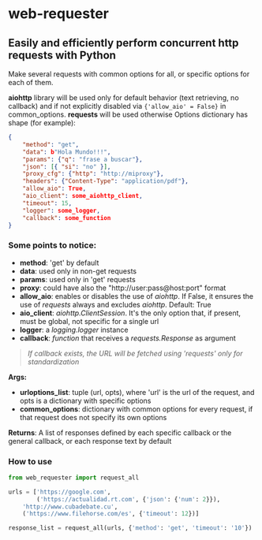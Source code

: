 

# web-requester

## Easily and efficiently perform concurrent http requests with Python  
  
Make several requests with common options for all, or specific options for each of them.  
  
**aiohttp** library will be used only for default behavior (text retrieving, no callback) and if not explicitly disabled  via `{'allow_aio' = False}` in common_options. **requests** will be used otherwise
Options dictionary has shape (for example):  
```json
{  
    "method": "get",  
    "data": b"Hola Mundo!!!",
    "params": {"q": "frase a buscar"},
    "json": [{ "si": "no" }],  
    "proxy_cfg": {"http": "http://miproxy"},
    "headers": {"Content-Type": "application/pdf"},  
    "allow_aio": True,
    "aio_client": some_aiohttp_client,
    "timeout": 15,  
    "logger": some_logger,  
    "callback": some_function
}
```

### Some points to notice:
- **method**: 'get' by default
- **data**: used only in non-get requests
- **params**: used only in 'get' requests
- **proxy**: could have also the "http://user:pass@host:port" format
- **allow_aio**: enables or disables the use of _aiohttp_. If False, it ensures the use of _requests_ always and excludes _aiohttp_. Default: True
- **aio_client**: _aiohttp.ClientSession_. It's the only option that, if present, must be global, not specific for a single url
- **logger**: a _logging.logger_ instance
- **callback**: _function_ that receives a _requests.Response_ as argument

> _If callback exists, the URL will be fetched using 'requests' only for standardization_

**Args:**
* **urloptions_list**: tuple (url, opts), where 'url' is the url of the request, and opts is a dictionary with specific options  
* **common_options**: dictionary with common options for every request, if that request does not specify its own options  
  
**Returns**: A list of responses defined by each specific callback or the general callback, or each response text by default

### How to use
```python
from web_requester import request_all

urls = ['https://google.com',
        ('https://actualidad.rt.com', {'json': {'num': 2}}),
	'http://www.cubadebate.cu',
	('https://www.filehorse.com/es', {'timeout': 12})]

response_list = request_all(urls, {'method': 'get', 'timeout': '10'})
 ```